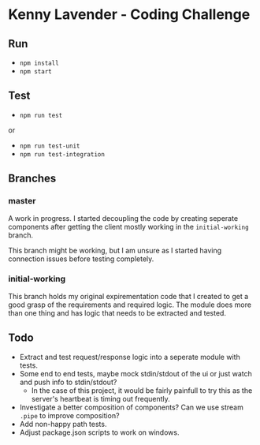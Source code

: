 # Kenny Lavender - Coding Challenge

## Run

- `npm install`
- `npm start`

## Test

- `npm run test`

or 

- `npm run test-unit`
- `npm run test-integration`

## Branches

### master

A work in progress. I started decoupling the code by creating seperate components after getting the client mostly working in the `initial-working` branch.

This branch might be working, but I am unsure as I started having connection issues before testing completely.

### initial-working

This branch holds my original expirementation code that I created to get a good grasp of the requirements and required logic. The module does more than one thing and has logic that needs to be extracted and tested.

## Todo

- Extract and test request/response logic into a seperate module with tests.
- Some end to end tests, maybe mock stdin/stdout of the ui or just watch and push info to stdin/stdout?
  - In the case of this project, it would be fairly painfull to try this as the server's heartbeat is timing out frequently.
- Investigate a better composition of components? Can we use stream `.pipe` to improve composition?
- Add non-happy path tests.
- Adjust package.json scripts to work on windows.